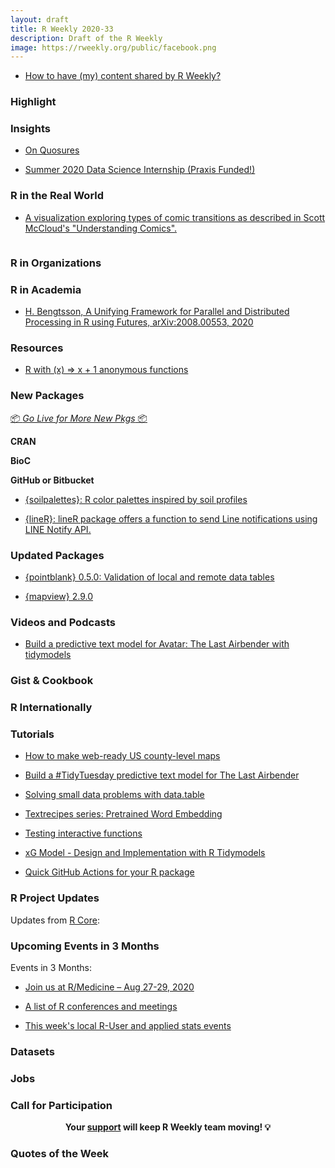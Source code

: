 ```yaml
---
layout: draft
title: R Weekly 2020-33
description: Draft of the R Weekly
image: https://rweekly.org/public/facebook.png
---
```


+ [How to have (my) content shared by R Weekly?](https://github.com/rweekly/rweekly.org#how-to-have-my-content-shared-by-r-weekly)


###  Highlight



### Insights

+ [On Quosures](https://www.brodieg.com/2020/08/11/quosures/)

+ [Summer 2020 Data Science Internship (Praxis Funded!)](https://mariumtapal.rbind.io/blog/summer_internship_2020/)

### R in the Real World

+ [A visualization exploring types of comic transitions as described in Scott McCloud's "Understanding Comics". ](https://github.com/sharlagelfand/understanding-comics)

![]()

###  R in Organizations



###  R in Academia

+ [H. Bengtsson, A Unifying Framework for Parallel and Distributed Processing in R using Futures, arXiv:2008.00553, 2020](https://github.com/HenrikBengtsson/article-bengtsson-future)

###  Resources

+ [R with (x) => x + 1 anonymous functions](https://github.com/andycraig/r-anonymous-functions)

###  New Packages

<p class="added-hostname"><a href="https://rweekly.org/live" target="_blank" class="externalLink">📦 <i>Go Live for More New Pkgs</i> 📦</a></p>

**CRAN**



**BioC**



**GitHub or Bitbucket**

+ [{soilpalettes}: R color palettes inspired by soil profiles](https://github.com/kaizadp/soilpalettes)

+ [{lineR}: lineR package offers a function to send Line notifications using LINE Notify API.](https://github.com/koki25ando/lineR)

### Updated Packages

+ [{pointblank} 0.5.0: Validation of local and remote data tables ](https://cran.r-project.org/package=pointblank)

+ [{mapview} 2.9.0](https://cran.r-project.org/package=mapview)

###  Videos and Podcasts

+ [Build a predictive text model for Avatar: The Last Airbender with tidymodels](https://www.youtube.com/watch?v=wd4MZHx9F9Y)

### Gist & Cookbook



### R Internationally



###  Tutorials

+ [How to make web-ready US county-level maps](https://asmae-toumi.netlify.app/posts/2020-08-10-how-to-make-web-ready-us-county-level-maps/)

+ [Build a #TidyTuesday predictive text model for The Last Airbender](https://juliasilge.com/blog/last-airbender/)

+ [Solving small data problems with data.table](https://johnmackintosh.net/blog/2020-08-11-quick-hit/)

+ [Textrecipes series: Pretrained Word Embedding](https://www.hvitfeldt.me/blog/textrecipes-series-pretrained-word-embeddings/)

+ [Testing interactive functions](https://debruine.github.io/posts/interactive-test/)

+ [xG Model - Design and Implementation with R Tidymodels](https://www.thesignificantgame.com/portfolio/expected-goals-model-with-tidymodels/)

+ [Quick GitHub Actions for your R package](https://www.rostrum.blog/2020/08/09/ghactions-pkgs/)

<!--<div class="post-more-begin></div><div class="post-more-end"></div>-->

###  R Project Updates

Updates from [R Core](http://developer.r-project.org/blosxom.cgi/R-devel/NEWS):


###  Upcoming Events in 3 Months

Events in 3 Months:

+ [Join us at R/Medicine – Aug 27-29, 2020](https://www.r-consortium.org/blog/2020/08/06/join-us-at-r-medicine-aug-27-29-2020)

+ [A list of R conferences and meetings](https://jumpingrivers.github.io/meetingsR/events.html)

+ [This week's local R-User and applied stats events](https://community.rstudio.com/c/irl)


### Datasets

### Jobs




###  Call for Participation


<p class="hide-support added-hostname support-rweekly" style="text-align: center;font-weight: bold;">Your <a class="non-visited externalLink" href="https://www.patreon.com/rweekly" onclick="pas(this)">support</a> will keep R Weekly team moving! 💡</p>

###  Quotes of the Week

